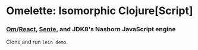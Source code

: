 # Omelette: Isomorphic Clojure[Script]

### [Om](https://github.com/swannodette/om)/[React](http://facebook.github.io/react/), [Sente](https://github.com/ptaoussanis/sente), and JDK8's Nashorn JavaScript engine

Clone and run `lein demo`.
